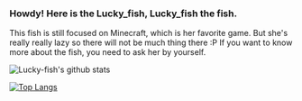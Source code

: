 ### Howdy! Here is the Lucky_fish, Lucky_fish the fish.


This fish is still focused on Minecraft, which is her favorite game. But she's really really lazy so there will not be much thing there :P
If you want to know more about the fish, you need to ask her by yourself.

![Lucky-fish's github stats](https://github-readme-stats.vercel.app/api?username=Lucky-fish&show_icons=true&theme=shades-of-purple)

[![Top Langs](https://github-readme-stats.vercel.app/api/top-langs/?username=Lucky-fish&layout=compact&theme=shades-of-purple)](https://github.com/Lucky-fish)
